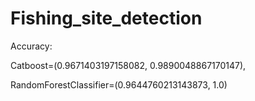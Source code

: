 # Fishing_site_detection
Accuracy:

Catboost=(0.9671403197158082, 0.9890048867170147),

RandomForestClassifier=(0.9644760213143873, 1.0)
